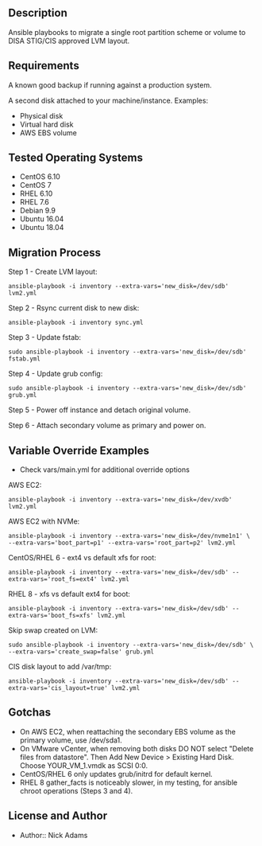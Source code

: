## Description

Ansible playbooks to migrate a single root partition scheme or volume to DISA STIG/CIS approved LVM layout.

## Requirements

A known good backup if running against a production system.

A second disk attached to your machine/instance.
Examples:
* Physical disk
* Virtual hard disk
* AWS EBS volume

## Tested Operating Systems

* CentOS 6.10
* CentOS 7
* RHEL 6.10
* RHEL 7.6
* Debian 9.9
* Ubuntu 16.04
* Ubuntu 18.04

## Migration Process

Step 1 - Create LVM layout:
```
ansible-playbook -i inventory --extra-vars='new_disk=/dev/sdb' lvm2.yml
```

Step 2 - Rsync current disk to new disk:
```
ansible-playbook -i inventory sync.yml
```

Step 3 - Update fstab:
```
sudo ansible-playbook -i inventory --extra-vars='new_disk=/dev/sdb' fstab.yml
```

Step 4 - Update grub config:
```
sudo ansible-playbook -i inventory --extra-vars='new_disk=/dev/sdb' grub.yml
```

Step 5 - Power off instance and detach original volume.


Step 6 - Attach secondary volume as primary and power on.

## Variable Override Examples

* Check vars/main.yml for additional override options

AWS EC2:
```
ansible-playbook -i inventory --extra-vars='new_disk=/dev/xvdb' lvm2.yml
```

AWS EC2 with NVMe:
```
ansible-playbook -i inventory --extra-vars='new_disk=/dev/nvme1n1' \
--extra-vars='boot_part=p1' --extra-vars='root_part=p2' lvm2.yml
```

CentOS/RHEL 6 - ext4 vs default xfs for root:
```
ansible-playbook -i inventory --extra-vars='new_disk=/dev/sdb' --extra-vars='root_fs=ext4' lvm2.yml
```

RHEL 8 - xfs vs default ext4 for boot:
```
ansible-playbook -i inventory --extra-vars='new_disk=/dev/sdb' --extra-vars='boot_fs=xfs' lvm2.yml
```

Skip swap created on LVM:
```
sudo ansible-playbook -i inventory --extra-vars='new_disk=/dev/sdb' \
--extra-vars='create_swap=false' grub.yml
```

CIS disk layout to add /var/tmp:
```
ansible-playbook -i inventory --extra-vars='new_disk=/dev/sdb' --extra-vars='cis_layout=true' lvm2.yml
```

## Gotchas

* On AWS EC2, when reattaching the secondary EBS volume as the primary volume, use /dev/sda1.
* On VMware vCenter, when removing both disks DO NOT select "Delete files from datastore". Then Add New Device > Existing Hard Disk. Choose YOUR_VM_1.vmdk as SCSI 0:0.
* CentOS/RHEL 6 only updates grub/initrd for default kernel.
* RHEL 8 gather_facts is noticeably slower, in my testing, for ansible chroot operations (Steps 3 and 4).

## License and Author

* Author:: Nick Adams
